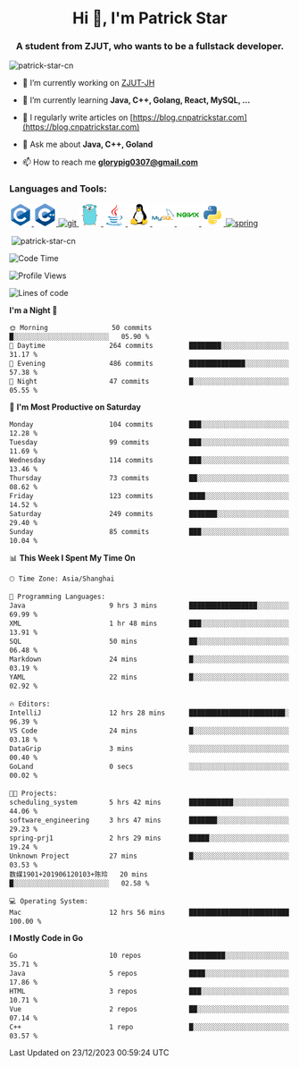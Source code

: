 <h1 align="center">Hi 👋, I'm Patrick Star</h1>
<h3 align="center">A student from ZJUT, who wants to be a fullstack developer.</h3>

<p align="left"> <img src="https://komarev.com/ghpvc/?username=patrick-star-cn&label=Profile%20views&color=0e75b6&style=flat" alt="patrick-star-cn" /> </p>

- 🔭 I’m currently working on [ZJUT-JH](https://github.com/zjutjh)

- 🌱 I’m currently learning **Java, C++, Golang, React, MySQL, ...**

- 📝 I regularly write articles on [https://blog.cnpatrickstar.com](https://blog.cnpatrickstar.com)

- 💬 Ask me about **Java, C++, Goland**

- 📫 How to reach me **glorypig0307@gmail.com**


<h3 align="left">Languages and Tools:</h3>
<p align="left"> 
  <a href="https://www.cprogramming.com/" target="_blank" rel="noreferrer"> 
    <img src="https://raw.githubusercontent.com/devicons/devicon/master/icons/c/c-original.svg" alt="c" width="40" height="40"/> 
  </a> 
  <a href="https://www.w3schools.com/cpp/" target="_blank" rel="noreferrer"> 
    <img src="https://raw.githubusercontent.com/devicons/devicon/master/icons/cplusplus/cplusplus-original.svg" alt="cplusplus" width="40" height="40"/> 
  </a> 
  <a href="https://git-scm.com/" target="_blank" rel="noreferrer"> 
    <img src="https://www.vectorlogo.zone/logos/git-scm/git-scm-icon.svg" alt="git" width="40" height="40"/> 
  </a> 
  <a href="https://golang.org" target="_blank" rel="noreferrer"> 
    <img src="https://raw.githubusercontent.com/devicons/devicon/master/icons/go/go-original.svg" alt="go" width="40" height="40"/> 
  </a> 
  <a href="https://www.java.com" target="_blank" rel="noreferrer"> 
    <img src="https://raw.githubusercontent.com/devicons/devicon/master/icons/java/java-original.svg" alt="java" width="40" height="40"/> 
  </a> 
  <a href="https://www.linux.org/" target="_blank" rel="noreferrer"> 
    <img src="https://raw.githubusercontent.com/devicons/devicon/master/icons/linux/linux-original.svg" alt="linux" width="40" height="40"/> 
  </a> 
  <a href="https://www.mysql.com/" target="_blank" rel="noreferrer"> 
    <img src="https://raw.githubusercontent.com/devicons/devicon/master/icons/mysql/mysql-original-wordmark.svg" alt="mysql" width="40" height="40"/> 
  </a> 
  <a href="https://www.nginx.com" target="_blank" rel="noreferrer"> 
    <img src="https://raw.githubusercontent.com/devicons/devicon/master/icons/nginx/nginx-original.svg" alt="nginx" width="40" height="40"/> 
  </a> 
  <a href="https://www.python.org" target="_blank" rel="noreferrer"> 
    <img src="https://raw.githubusercontent.com/devicons/devicon/master/icons/python/python-original.svg" alt="python" width="40" height="40"/> 
  </a> 
  <a href="https://spring.io/" target="_blank" rel="noreferrer"> 
    <img src="https://www.vectorlogo.zone/logos/springio/springio-icon.svg" alt="spring" width="40" height="40"/> 
  </a>
</p>

<p>&nbsp;<img align="center" src="https://github-readme-stats.vercel.app/api?username=patrick-star-cn&show_icons=true&locale=en" alt="patrick-star-cn" /></p>

<!--START_SECTION:waka-->
![Code Time](http://img.shields.io/badge/Code%20Time-486%20hrs%2052%20mins-blue)

![Profile Views](http://img.shields.io/badge/Profile%20Views-1-blue)

![Lines of code](https://img.shields.io/badge/From%20Hello%20World%20I%27ve%20Written-5.2%20million%20lines%20of%20code-blue)

**I'm a Night 🦉** 

```text
🌞 Morning                50 commits          █░░░░░░░░░░░░░░░░░░░░░░░░   05.90 % 
🌆 Daytime                264 commits         ████████░░░░░░░░░░░░░░░░░   31.17 % 
🌃 Evening                486 commits         ██████████████░░░░░░░░░░░   57.38 % 
🌙 Night                  47 commits          █░░░░░░░░░░░░░░░░░░░░░░░░   05.55 % 
```
📅 **I'm Most Productive on Saturday** 

```text
Monday                   104 commits         ███░░░░░░░░░░░░░░░░░░░░░░   12.28 % 
Tuesday                  99 commits          ███░░░░░░░░░░░░░░░░░░░░░░   11.69 % 
Wednesday                114 commits         ███░░░░░░░░░░░░░░░░░░░░░░   13.46 % 
Thursday                 73 commits          ██░░░░░░░░░░░░░░░░░░░░░░░   08.62 % 
Friday                   123 commits         ████░░░░░░░░░░░░░░░░░░░░░   14.52 % 
Saturday                 249 commits         ███████░░░░░░░░░░░░░░░░░░   29.40 % 
Sunday                   85 commits          ███░░░░░░░░░░░░░░░░░░░░░░   10.04 % 
```


📊 **This Week I Spent My Time On** 

```text
🕑︎ Time Zone: Asia/Shanghai

💬 Programming Languages: 
Java                     9 hrs 3 mins        █████████████████░░░░░░░░   69.99 % 
XML                      1 hr 48 mins        ███░░░░░░░░░░░░░░░░░░░░░░   13.91 % 
SQL                      50 mins             ██░░░░░░░░░░░░░░░░░░░░░░░   06.48 % 
Markdown                 24 mins             █░░░░░░░░░░░░░░░░░░░░░░░░   03.19 % 
YAML                     22 mins             █░░░░░░░░░░░░░░░░░░░░░░░░   02.92 % 

🔥 Editors: 
IntelliJ                 12 hrs 28 mins      ████████████████████████░   96.39 % 
VS Code                  24 mins             █░░░░░░░░░░░░░░░░░░░░░░░░   03.18 % 
DataGrip                 3 mins              ░░░░░░░░░░░░░░░░░░░░░░░░░   00.40 % 
GoLand                   0 secs              ░░░░░░░░░░░░░░░░░░░░░░░░░   00.02 % 

🐱‍💻 Projects: 
scheduling_system        5 hrs 42 mins       ███████████░░░░░░░░░░░░░░   44.06 % 
software_engineering     3 hrs 47 mins       ███████░░░░░░░░░░░░░░░░░░   29.23 % 
spring-prj1              2 hrs 29 mins       █████░░░░░░░░░░░░░░░░░░░░   19.24 % 
Unknown Project          27 mins             █░░░░░░░░░░░░░░░░░░░░░░░░   03.53 % 
数媒1901+201906120103+陈玲   20 mins             █░░░░░░░░░░░░░░░░░░░░░░░░   02.58 % 

💻 Operating System: 
Mac                      12 hrs 56 mins      █████████████████████████   100.00 % 
```

**I Mostly Code in Go** 

```text
Go                       10 repos            █████████░░░░░░░░░░░░░░░░   35.71 % 
Java                     5 repos             ████░░░░░░░░░░░░░░░░░░░░░   17.86 % 
HTML                     3 repos             ███░░░░░░░░░░░░░░░░░░░░░░   10.71 % 
Vue                      2 repos             ██░░░░░░░░░░░░░░░░░░░░░░░   07.14 % 
C++                      1 repo              █░░░░░░░░░░░░░░░░░░░░░░░░   03.57 % 
```




 Last Updated on 23/12/2023 00:59:24 UTC
<!--END_SECTION:waka-->
